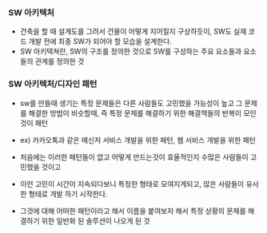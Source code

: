 ### SW 아키텍처  

* 건축을 할 때 설계도를 그려서 건물이 어떻게 지어질지 구상하듯이, SW도 실제 코드 개발 전에 최종 SW가 되어야 할 모습을 설계한다.
* SW 아키텍쳐란, SW의 구조를 정의한 것으로 SW를 구성하는 주요 요소들과 요소들의 관계를 정의한 것 

### SW 아키텍처/디자인 패턴  

* sw를 만들때 생기는 특정 문제들은 다른 사람들도 고민했을 가능성이 높고 그 문제를 해결한 방법이 비슷할때, 즉 특정 문제를 해결하기 위한 해결책들의 반복이 모인것이 패턴

* ex) 카카오톡과 같은 메신저 서비스 개발을 위한 패턴, 웹 서비스 개발을 위한 패턴

* 처음에는 이러한 패턴들이 없고 어떻게 만드는것이 효율적인지 수많은 사람들이 고민했을 것이고

* 이런 고민이 시간이 지속되다보니 특정한 형태로 모여지게되고, 많은 사람들이 유사한 형태로 개발 하기 시작한다. 

* 그것에 대해 어떠한 패턴이라고 해서 이름을 붙여보자 해서 특정 상황의 문제를 해결하기 위한 일반화 된 솔루션이 나오게 된 것

